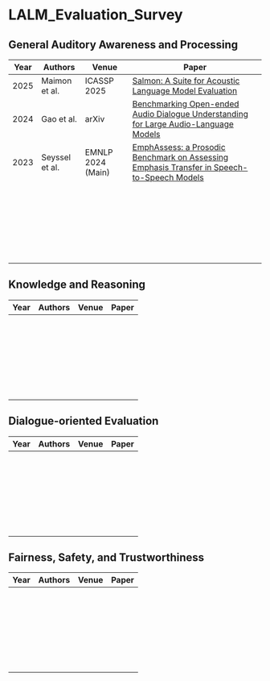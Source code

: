 # LALM_Evaluation_Survey

## General Auditory Awareness and Processing 

| Year        | Authors                         | Venue     | Paper |
|--------------|------------------------------|----------|----------|
| 2025  |  Maimon et al.    | ICASSP 2025| [Salmon: A Suite for Acoustic Language Model Evaluation](https://arxiv.org/abs/2409.07437)|
|   2024       |    Gao et al.                      | arXiv    |  [Benchmarking Open-ended Audio Dialogue Understanding for Large Audio-Language Models](https://arxiv.org/abs/2412.05167) |
|   2023       |     Seyssel et al.                     |   EMNLP 2024 (Main)  |  [EmphAssess: a Prosodic Benchmark on Assessing Emphasis Transfer in Speech-to-Speech Models](https://arxiv.org/abs/2312.14069) |
|          |                          |     |   |
|          |                          |     |   |
|          |                          |     |   |
|          |                          |     |   |
|          |                          |     |   |
|          |                          |     |   |
|          |                          |     |   |
|          |                          |     |   |
|          |                          |     |   |
|          |                          |     |   |
|          |                          |     |   |
|          |                          |     |   |
|          |                          |     |   |
|          |                          |     |   |
|          |                          |     |   |
|          |                          |     |   |
|          |                          |     |   |
|          |                          |     |   |
|          |                          |     |   |
|          |                          |     |   |
|          |                          |     |   |
|          |                          |     |   |
|          |                          |     |   |
|          |                          |     |   |
|          |                          |     |   |
|          |                          |     |   |

## Knowledge and Reasoning

| Year        | Authors                         | Venue     | Paper |
|--------------|------------------------------|----------|----------|
|          |                          |     |   |
|          |                          |     |   |
|          |                          |     |   |
|          |                          |     |   |
|          |                          |     |   |
|          |                          |     |   |
|          |                          |     |   |
|          |                          |     |   |
|          |                          |     |   |
|          |                          |     |   |
|          |                          |     |   |
|          |                          |     |   |
|          |                          |     |   |
|          |                          |     |   |
|          |                          |     |   |
|          |                          |     |   |
|          |                          |     |   |
|          |                          |     |   |
|          |                          |     |   |
|          |                          |     |   |
|          |                          |     |   |
|          |                          |     |   |
|          |                          |     |   |
|          |                          |     |   |
|          |                          |     |   |
|          |                          |     |   |
|          |                          |     |   |
|          |                          |     |   |

## Dialogue-oriented Evaluation 

| Year        | Authors                         | Venue     | Paper |
|--------------|------------------------------|----------|----------|
|          |                          |     |   |
|          |                          |     |   |
|          |                          |     |   |
|          |                          |     |   |
|          |                          |     |   |
|          |                          |     |   |
|          |                          |     |   |
|          |                          |     |   |
|          |                          |     |   |
|          |                          |     |   |
|          |                          |     |   |
|          |                          |     |   |
|          |                          |     |   |
|          |                          |     |   |
|          |                          |     |   |
|          |                          |     |   |
|          |                          |     |   |
|          |                          |     |   |
|          |                          |     |   |
|          |                          |     |   |
|          |                          |     |   |
|          |                          |     |   |
|          |                          |     |   |
|          |                          |     |   |
|          |                          |     |   |
|          |                          |     |   |
|          |                          |     |   |
|          |                          |     |   |


## Fairness, Safety, and Trustworthiness 

| Year        | Authors                         | Venue     | Paper |
|--------------|------------------------------|----------|----------|
|          |                          |     |   |
|          |                          |     |   |
|          |                          |     |   |
|          |                          |     |   |
|          |                          |     |   |
|          |                          |     |   |
|          |                          |     |   |
|          |                          |     |   |
|          |                          |     |   |
|          |                          |     |   |
|          |                          |     |   |
|          |                          |     |   |
|          |                          |     |   |
|          |                          |     |   |
|          |                          |     |   |
|          |                          |     |   |
|          |                          |     |   |
|          |                          |     |   |
|          |                          |     |   |
|          |                          |     |   |
|          |                          |     |   |
|          |                          |     |   |
|          |                          |     |   |
|          |                          |     |   |
|          |                          |     |   |
|          |                          |     |   |
|          |                          |     |   |
|          |                          |     |   |
